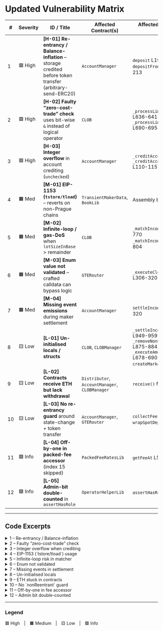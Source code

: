 # Updated Vulnerability Matrix

| # | Severity | ID / Title | Affected Contract(s) | Affected Function(s) & LOC | 🛠 Recommended Fix |
|---|----------|------------|----------------------|---------------------------|--------------------|
| 1 | 🟥 High | **[H-01] Re-entrancy / Balance-inflation** – storage credited before token transfer (arbitrary-send-ERC20) | `AccountManager` | `deposit` L192-203<br>`depositFromRouter` L206-213 | • Call `safeTransferFrom` **before** `_creditAccount`.<br>• Add `nonReentrant`. |
| 2 | 🟥 High | **[H-02] Faulty “zero-cost-trade” check** uses bit-wise `&` instead of logical operator | `CLOB` | `_processLimitBidOrder` L636-641<br>`_processLimitAskOrder` L690-695 | Replace with logical OR:<br>```solidity\nif (quoteSent == 0 || baseRecv == 0) revert ZeroCostTrade();\n``` |
| 3 | 🟥 High | **[H-03] Integer overflow** in account crediting (`unchecked`) | `AccountManager` | `_creditAccount` L100-105<br>`_creditAccountNoEvent` L110-115 | Remove `unchecked` **or** add `require(balance + amount >= balance)`. |
| 4 | 🟧 Med | **[M-01] EIP-1153 (`tstore/tload`)** – reverts on non-Prague chains | `TransientMakerData`, `BookLib` | Assembly blocks | Gate by `chainid` or provide classic-storage fallback. |
| 5 | 🟧 Med | **[M-02] Infinite-loop / gas-DoS** when `lotSizeInBase` > remainder | `CLOB` | `_matchIncomingBid` L742-770<br>`_matchIncomingAsk` L777-804 | Break when `lotSize > incoming.amount` **or** ensure `incoming.amount` strictly decreases. |
| 6 | 🟧 Med | **[M-03] Enum value not validated** – crafted calldata can bypass logic | `GTERouter` | `_executeClobPostFillOrder` L306-320 | `require(side == Side.BUY || side == Side.SELL)`. |
| 7 | 🟧 Med | **[M-04] Missing event emissions** during maker settlement | `AccountManager` | `settleIncomingOrder` L300-320 | Emit events **or** use `_creditAccount` instead of `_creditAccountNoEvent`. |
| 8 | 🟨 Low | **[L-01] Un-initialised locals / structs** | `CLOB`, `CLOBManager` | `_settleIncomingOrder` L949-959<br>`_removeNonCompetitiveOrder` L875-884<br>`_executeAmendNewOrder` L678-690<br>`createMarket` L177-185 | Initialise variables explicitly. |
| 9 | 🟨 Low | **[L-02] Contracts receive ETH but lack withdrawal** | `Distributor`, `AccountManager`, `CLOBManager` | `receive()` functions | Add owner-only `sweepETH(address)` or similar. |
| 10 | 🟨 Low | **[L-03] No re-entrancy guard** around state-change + token transfer | `AccountManager`, `GTERouter` | `collectFees` L250-266<br>`wrapSpotDeposit` L140-151 | Add `nonReentrant` **or** move transfers after state-update. |
| 11 | 🟩 Info | **[L-04] Off-by-one in packed-fee accessor** (index 15 skipped) | `PackedFeeRatesLib` | `getFeeAt` L56-63 | Change guard to `if (index > 15) revert …;`. |
| 12 | 🟩 Info | **[L-05] Admin-bit double-counted** in `assertHasRole` | `OperatorHelperLib` | `assertHasRole` L8-22 | Split `isAdmin` vs `hasRole` checks for clarity. |

---

## Code Excerpts

<details>
<summary>1 – Re-entrancy / Balance-inflation</summary>

```solidity
// vulnerable order
_creditAccount(_getAccountStorage(), account, token, amount);
token.safeTransferFrom(account, address(this), amount);
```
</details>

<details>
<summary>2 – Faulty “zero-cost-trade” check</summary>

```solidity
if (
    baseTokenAmountReceived != quoteTokenAmountSent &&
    baseTokenAmountReceived & quoteTokenAmountSent == 0  // <-- issue
) {
    revert ZeroCostTrade();
}
```
</details>

<details>
<summary>3 – Integer overflow when crediting</summary>

```solidity
function _creditAccount(...) internal {
    unchecked {                                  // VULNERABLE
        self.accountTokenBalances[account][token] += amount;
    }
    emit AccountCredited(...);
}
```
</details>

<details>
<summary>4 – EIP-1153 (`tstore/tload`) usage</summary>

```solidity
assembly ("memory-safe") {
    exists := iszero(iszero(tload(slot)))
    /* … */
}
```
</details>

<details>
<summary>5 – Infinite-loop risk in matcher</summary>

```solidity
while (bestAskPrice <= incomingOrder.price && incomingOrder.amount > 0) {
    …
    if (currMatch.baseDelta == 0) break; // missing in original
}
```
</details>

<details>
<summary>6 – Enum not validated</summary>

```solidity
fillArgs.side = ICLOB(market).getQuoteToken() == route.nextTokenIn
    ? Side.BUY
    : Side.SELL;
```
</details>

<details>
<summary>7 – Missing events in settlement</summary>

```solidity
_creditAccountNoEvent(self, credit.maker, params.baseToken, credit.baseAmount);
```
</details>

<details>
<summary>8 – Un-initialised locals</summary>

```solidity
SettleParams memory settleParams; // uninitialised
```
</details>

<details>
<summary>9 – ETH stuck in contracts</summary>

```solidity
receive() external payable {}   // no withdrawal path
```
</details>

<details>
<summary>10 – No `nonReentrant` guard</summary>

```solidity
fee = feeData.claimFees(token);      // state mutated
token.safeTransfer(feeRecipient, fee); // external call
```
</details>

<details>
<summary>11 – Off-by-one in fee accessor</summary>

```solidity
if (index >= 15) revert FeeTierIndexOutOfBounds();
```
</details>

<details>
<summary>12 – Admin bit double-counted</summary>

```solidity
if (rolesPacked & (1 << uint8(role)) == 0 && rolesPacked & 1 == 0)
    revert OperatorDoesNotHaveRole();
```
</details>

---

### Legend
🟥 High | 🟧 Medium | 🟨 Low | 🟩 Info